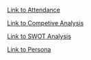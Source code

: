 
[Link to Attendance](attendance.md)

[Link to Competive Analysis](/Business-Analysis-Files/Competitive-Analysis.md)

[Link to SWOT Analysis](/Business-Analysis-Files/SWOT-Analysis.md)

[Link to Persona](/Business-Analysis-Files/Persona.md)